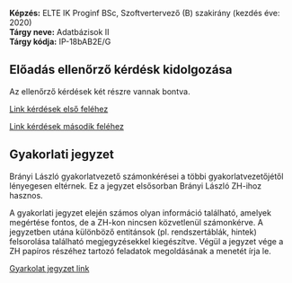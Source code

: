 **Képzés:** ELTE IK Proginf BSc, Szoftvertervező (B) szakirány (kezdés éve: 2020)  
**Tárgy neve:** Adatbázisok II  
**Tárgy kódja:** IP-18bAB2E/G

## Előadás ellenőrző kérdésk kidolgozása

Az ellenőrző kérdések két részre vannak bontva.

[Link kérdések első feléhez](https://nbviewer.org/github/Trigary/uni-notes/blob/master/adatb2/előadás/adatb2-ea-zh1.pdf)

[Link kérdések második feléhez](https://nbviewer.org/github/Trigary/uni-notes/blob/master/adatb2/előadás/adatb2-ea-zh2.pdf)

## Gyakorlati jegyzet

Brányi László gyakorlatvezető számonkérései a többi gyakorlatvezetőjétől lényegesen eltérnek.
Ez a jegyzet elsősorban Brányi László ZH-ihoz hasznos.

A gyakorlati jegyzet elején számos olyan információ található, amelyek megértése fontos, de a ZH-kon nincsen közvetlenül számonkérve.
A jegyzetben utána különböző entitánsok (pl. rendszertáblák, hintek) felsorolása található megjegyzésekkel kiegészítve.
Végül a jegyzet vége a ZH papíros részéhez tartozó feladatok megoldásának a menetét írja le.

[Gyarkolat jegyzet link](https://nbviewer.org/github/Trigary/uni-notes/blob/master/adatb2/gyakorlat/adatb2-gyak.pdf)
